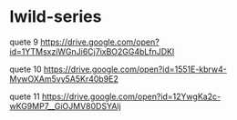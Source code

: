 # Iwild-series
quete 9
https://drive.google.com/open?id=1YTMsxziWGnJi6Cj7ixBO2GG4bLfnJDKl  

quete 10
https://drive.google.com/open?id=1551E-kbrw4-MywOXAm5vy5A5Kr40b9E2


quete 11
https://drive.google.com/open?id=12YwgKa2c-wKG9MP7__GiOJMV80DSYAlj
